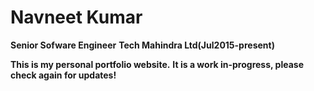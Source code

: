 
# Navneet Kumar
**Senior Sofware Engineer**
**Tech Mahindra Ltd(Jul2015-present)**

**This is my personal portfolio website.**
**It is a work in-progress, please check again for updates!**
